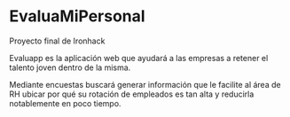 # EvaluaMiPersonal
Proyecto final de Ironhack

Evaluapp es la aplicación web que ayudará a las empresas a retener el talento joven dentro de la misma.

Mediante encuestas buscará generar información que le facilite al área de RH ubicar por qué su rotación de empleados es tan alta y reducirla notablemente en poco tiempo.
